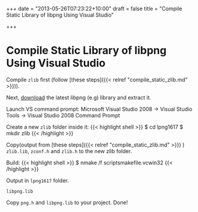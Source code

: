 +++
date = "2013-05-26T07:23:22+10:00"
draft = false
title = "Compile Static Library of libpng Using Visual Studio"

+++

# Compile Static Library of libpng Using Visual Studio

Compile `zlib` first (follow [these steps]({{< relref "compile_static_zlib.md" >}})).


Next, [download](http://sourceforge.net/projects/libpng/files/libpng16/1.6.17/lpng1617.zip/download) the latest libpng (e.g) library and extract it.

Launch VS command prompt: Microsoft Visual Studio 2008 -> Visual Studio Tools -> Visual Studio 2008 Command Prompt

Create a new `zlib` folder inside it:
{{< highlight shell >}}
$ cd lpng1617
$ mkdir zlib
{{< /highlight >}}

Copy(output from [these steps]({{< relref "compile_static_zlib.md" >}}) ) `zlib.lib`, `zconf.h` and `zlib.h` to the new zlib folder.

Build:
{{< highlight shell >}}
$ nmake /f scriptsmakefile.vcwin32
{{< /highlight >}}

Output in `lpng1617` folder.

    libpng.lib
    
Copy `png.h` and `libpng.lib` to your project. Done!